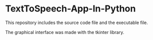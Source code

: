 # TextToSpeech-App-In-Python

This repository includes the source code file and the executable file.

The graphical interface was made with the tkinter library.
